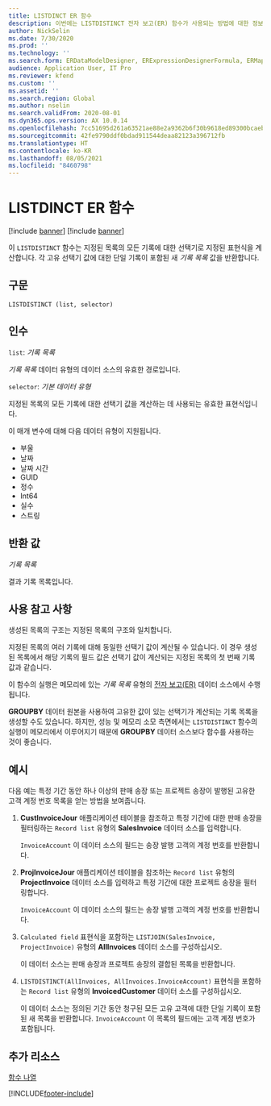 ```yaml
---
title: LISTDINCT ER 함수
description: 이번에는 LISTDISTINCT 전자 보고(ER) 함수가 사용되는 방법에 대한 정보를 제공합니다.
author: NickSelin
ms.date: 7/30/2020
ms.prod: ''
ms.technology: ''
ms.search.form: ERDataModelDesigner, ERExpressionDesignerFormula, ERMappedFormatDesigner, ERModelMappingDesigner
audience: Application User, IT Pro
ms.reviewer: kfend
ms.custom: ''
ms.assetid: ''
ms.search.region: Global
ms.author: nselin
ms.search.validFrom: 2020-08-01
ms.dyn365.ops.version: AX 10.0.14
ms.openlocfilehash: 7cc51695d261a63521ae88e2a9362b6f30b9618ed89300bcaeb606b050c81350
ms.sourcegitcommit: 42fe9790ddf0bdad911544deaa82123a396712fb
ms.translationtype: HT
ms.contentlocale: ko-KR
ms.lasthandoff: 08/05/2021
ms.locfileid: "8460798"
---
```

# <a name="listdistinct-er-function"></a>LISTDINCT ER 함수

[!include [banner](../includes/banner.md)]
[!include [banner](../includes/preview-banner.md)]

이 `LISTDISTINCT` 함수는 지정된 목록의 모든 기록에 대한 선택기로 지정된 표현식을 계산합니다. 각 고유 선택기 값에 대한 단일 기록이 포함된 새 *기록 목록* 값을 반환합니다.

## <a name="syntax"></a>구문

```
LISTDISTINCT (list, selector)
```

## <a name="arguments"></a>인수

`list`: *기록 목록*

*기록 목록* 데이터 유형의 데이터 소스의 유효한 경로입니다.

`selector`: *기본 데이터 유형*

지정된 목록의 모든 기록에 대한 선택기 값을 계산하는 데 사용되는 유효한 표현식입니다.

이 매개 변수에 대해 다음 데이터 유형이 지원됩니다.

- 부울
- 날짜
- 날짜 시간
- GUID
- 정수
- Int64
- 실수
- 스트링

## <a name="return-values"></a>반환 값

*기록 목록*

결과 기록 목록입니다.

## <a name="usage-notes"></a>사용 참고 사항

생성된 목록의 구조는 지정된 목록의 구조와 일치합니다.

지정된 목록의 여러 기록에 대해 동일한 선택기 값이 계산될 수 있습니다. 이 경우 생성된 목록에서 해당 기록의 필드 값은 선택기 값이 계산되는 지정된 목록의 첫 번째 기록 값과 같습니다.

이 함수의 실행은 메모리에 있는 *기록 목록* 유형의 [전자 보고(ER)](general-electronic-reporting.md) 데이터 소스에서 수행됩니다.

**GROUPBY** 데이터 원본을 사용하여 고유한 값이 있는 선택기가 계산되는 기록 목록을 생성할 수도 있습니다. 하지만, 성능 및 메모리 소모 측면에서는 `LISTDISTINCT` 함수의 실행이 메모리에서 이루어지기 때문에 **GROUPBY** 데이터 소스보다 함수를 사용하는 것이 좋습니다.

## <a name="example"></a>예시

다음 예는 특정 기간 동안 하나 이상의 판매 송장 또는 프로젝트 송장이 발행된 고유한 고객 계정 번호 목록을 얻는 방법을 보여줍니다.

1. **CustInvoiceJour** 애플리케이션 테이블을 참조하고 특정 기간에 대한 판매 송장을 필터링하는 `Record list` 유형의 **SalesInvoice** 데이터 소스를 입력합니다.

    `InvoiceAccount` 이 데이터 소스의 필드는 송장 발행 고객의 계정 번호를 반환합니다.

2. **ProjInvoiceJour** 애플리케이션 테이블을 참조하는 `Record list` 유형의 **ProjectInvoice** 데이터 소스를 입력하고 특정 기간에 대한 프로젝트 송장을 필터링합니다.

    `InvoiceAccount` 이 데이터 소스의 필드는 송장 발행 고객의 계정 번호를 반환합니다.

3. `Calculated field` 표현식을 포함하는 `LISTJOIN(SalesInvoice, ProjectInvoice)` 유형의 **AllInvoices** 데이터 소스를 구성하십시오.

    이 데이터 소스는 판매 송장과 프로젝트 송장의 결합된 목록을 반환합니다.

4. `LISTDISTINCT(AllInvoices, AllInvoices.InvoiceAccount)` 표현식을 포함하는 `Record list` 유형의 **InvoicedCustomer** 데이터 소스를 구성하십시오.

    이 데이터 소스는 정의된 기간 동안 청구된 모든 고유 고객에 대한 단일 기록이 포함된 새 목록을 반환합니다. `InvoiceAccount` 이 목록의 필드에는 고객 계정 번호가 포함됩니다.

## <a name="additional-resources"></a>추가 리소스

[함수 나열](er-functions-category-list.md)


[!INCLUDE[footer-include](../../../includes/footer-banner.md)]